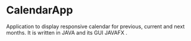 # CalendarApp
Application to display responsive calendar for previous, current and next months. It is written in JAVA and its GUI JAVAFX .
